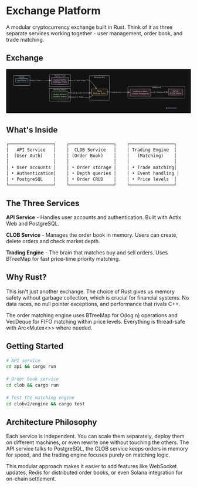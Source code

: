 # Exchange Platform

A modular cryptocurrency exchange built in Rust. Think of it as three separate services working together - user management, order book, and trade matching.

## Exchange

![Architecture](./image.png)

## What's Inside

```
┌─────────────────┐    ┌─────────────────┐    ┌─────────────────┐
│   API Service   │    │  CLOB Service   │    │ Trading Engine  │
│  (User Auth)    │    │ (Order Book)    │    │   (Matching)    │
│                 │    │                 │    │                 │
│ • User accounts │    │ • Order storage │    │ • Trade matching│
│ • Authentication│    │ • Depth queries │    │ • Event handling │
│ • PostgreSQL    │    │ • Order CRUD    │    │ • Price levels  │
└─────────────────┘    └─────────────────┘    └─────────────────┘
```

## The Three Services

**API Service** - Handles user accounts and authentication. Built with Actix Web and PostgreSQL.

**CLOB Service** - Manages the order book in memory. Users can create, delete orders and check market depth.

**Trading Engine** - The brain that matches buy and sell orders. Uses BTreeMap for fast price-time priority matching.

## Why Rust?

This isn't just another exchange. The choice of Rust gives us memory safety without garbage collection, which is crucial for financial systems. No data races, no null pointer exceptions, and performance that rivals C++.

The order matching engine uses BTreeMap for O(log n) operations and VecDeque for FIFO matching within price levels. Everything is thread-safe with Arc<Mutex<>> where needed.

## Getting Started

```bash
# API service
cd api && cargo run

# Order book service
cd clob && cargo run

# Test the matching engine
cd clobv2/engine && cargo test
```

## Architecture Philosophy

Each service is independent. You can scale them separately, deploy them on different machines, or even rewrite one without touching the others. The API service talks to PostgreSQL, the CLOB service keeps orders in memory for speed, and the trading engine focuses purely on matching logic.

This modular approach makes it easier to add features like WebSocket updates, Redis for distributed order books, or even Solana integration for on-chain settlement.
